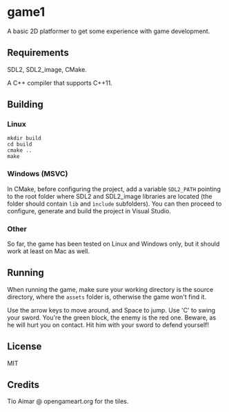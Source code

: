 # game1

A basic 2D platformer to get some experience with game development.

## Requirements

SDL2, SDL2\_image, CMake.

A C++ compiler that supports C++11.

## Building

### Linux

```
mkdir build
cd build
cmake ..
make
```

### Windows (MSVC)

In CMake, before configuring the project, add a variable `SDL2_PATH` pointing to the root folder where SDL2 and SDL2_image libraries are located
(the folder should contain `lib` and `ìnclude` subfolders).
You can then proceed to configure, generate and build the project in Visual Studio.

### Other

So far, the game has been tested on Linux and Windows only, but it should work at least on Mac as well.

## Running

When running the game, make sure your working directory is the source directory, where the `assets` folder is, otherwise the game won't find it.

Use the arrow keys to move around, and Space to jump. Use 'C' to swing your sword.
You're the green block, the enemy is the red one. Beware, as he will hurt you on contact. Hit him with your sword to defend yourself!

## License

MIT

## Credits

Tio Aimar @ opengameart.org for the tiles.
